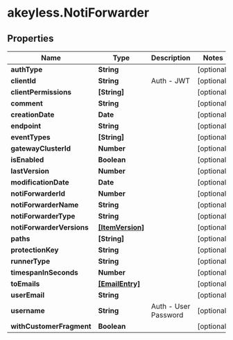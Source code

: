 # akeyless.NotiForwarder

## Properties

Name | Type | Description | Notes
------------ | ------------- | ------------- | -------------
**authType** | **String** |  | [optional] 
**clientId** | **String** | Auth - JWT | [optional] 
**clientPermissions** | **[String]** |  | [optional] 
**comment** | **String** |  | [optional] 
**creationDate** | **Date** |  | [optional] 
**endpoint** | **String** |  | [optional] 
**eventTypes** | **[String]** |  | [optional] 
**gatewayClusterId** | **Number** |  | [optional] 
**isEnabled** | **Boolean** |  | [optional] 
**lastVersion** | **Number** |  | [optional] 
**modificationDate** | **Date** |  | [optional] 
**notiForwarderId** | **Number** |  | [optional] 
**notiForwarderName** | **String** |  | [optional] 
**notiForwarderType** | **String** |  | [optional] 
**notiForwarderVersions** | [**[ItemVersion]**](ItemVersion.md) |  | [optional] 
**paths** | **[String]** |  | [optional] 
**protectionKey** | **String** |  | [optional] 
**runnerType** | **String** |  | [optional] 
**timespanInSeconds** | **Number** |  | [optional] 
**toEmails** | [**[EmailEntry]**](EmailEntry.md) |  | [optional] 
**userEmail** | **String** |  | [optional] 
**username** | **String** | Auth - User Password | [optional] 
**withCustomerFragment** | **Boolean** |  | [optional] 


